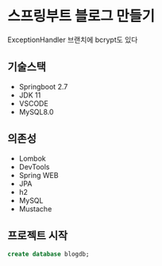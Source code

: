 # 스프링부트 블로그 만들기

ExceptionHandler 브랜치에 bcrypt도 있다

## 기술스택

- Springboot 2.7
- JDK 11
- VSCODE
- MySQL8.0

## 의존성

- Lombok
- DevTools
- Spring WEB
- JPA
- h2
- MySQL
- Mustache

## 프로젝트 시작

```sql
create database blogdb;
```
